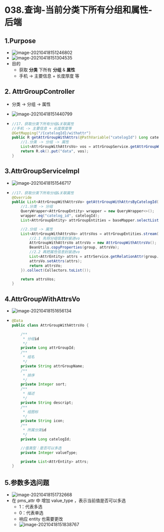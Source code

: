 # 038.查询-当前分类下所有分组和属性-后端

## 1.Purpose

* ![image-20210418151246802](https://raw.githubusercontent.com/TWDH/Leetcode-From-Zero/pictures/img/image-20210418151246802.png)
* ![image-20210418151304535](https://raw.githubusercontent.com/TWDH/Leetcode-From-Zero/pictures/img/image-20210418151304535.png)
* 目的
  * 获取 **分类** 下所有 **分组** & **属性**
  * 手机 -> 主要信息 + 长度厚度 等

## 2. AttrGroupController

* 分类 -> 分组 -> 属性

* ![image-20210418151440799](https://raw.githubusercontent.com/TWDH/Leetcode-From-Zero/pictures/img/image-20210418151440799.png)

* ```java
  //17、获取分类下所有分组&关联属性
  //手机 -> 主要信息 + 长度厚度等
  @GetMapping("/{catelogId}/withattr")
  public R getAttrGroupWithAttrs(@PathVariable("catelogId") Long catelogId) {
      //1.分类 -> 分组 -> 属性
      List<AttrGroupWithAttrsVo> vos = attrGroupService.getAttrGroupWithAttrsByCatelogId(catelogId);
      return R.ok().put("data", vos);
  }
  ```

## 3.AttrGroupServiceImpl

* ![image-20210418151546717](https://raw.githubusercontent.com/TWDH/Leetcode-From-Zero/pictures/img/image-20210418151546717.png)
  

* ```java
  //17、获取分类下所有分组&关联属性
  @Override
  public List<AttrGroupWithAttrsVo> getAttrGroupWithAttrsByCatelogId(Long catelogId) {
      //1.分类 -> 分组
      QueryWrapper<AttrGroupEntity> wrapper = new QueryWrapper<>();
      wrapper.eq("catelog_id", catelogId);
      List<AttrGroupEntity> attrGroupEntities = baseMapper.selectList(wrapper);
  
      //2.分组 -> 属性
      List<AttrGroupWithAttrsVo> attrsVos = attrGroupEntities.stream().map(group -> {
          //2.1 先将分组信息封装进vo
          AttrGroupWithAttrsVo attrsVo = new AttrGroupWithAttrsVo();
          BeanUtils.copyProperties(group, attrsVo);
          //2.2 再把属性信息封装进vo
          List<AttrEntity> attrs = attrService.getRelationAttr(group.getAttrGroupId());
          attrsVo.setAttrs(attrs);
          return attrsVo;
      }).collect(Collectors.toList());
  
      return attrsVos;
  }
  ```

## 4.AttrGroupWithAttrsVo

* ![image-20210418151656134](https://raw.githubusercontent.com/TWDH/Leetcode-From-Zero/pictures/img/image-20210418151656134.png)

* ```java
  @Data
  public class AttrGroupWithAttrsVo {
  
      /**
       * 分组id
       */
      private Long attrGroupId;
      /**
       * 组名
       */
      private String attrGroupName;
      /**
       * 排序
       */
      private Integer sort;
      /**
       * 描述
       */
      private String descript;
      /**
       * 组图标
       */
      private String icon;
      /**
       * 所属分类id
       */
      private Long catelogId;
  
      //值类型：是否可以多选
      private Integer valueType;
  
      private List<AttrEntity> attrs;
  }
  ```

## 5.参数多选问题

* ![image-20210418151732668](https://raw.githubusercontent.com/TWDH/Leetcode-From-Zero/pictures/img/image-20210418151732668.png)
* 在 pms_attr 中 增加 value_type ，表示当前值是否可以多选
  * 1：代表多选
  * 0：代表单选
  * 响应 entity 也需要更改
  * ![image-20210418151838767](https://raw.githubusercontent.com/TWDH/Leetcode-From-Zero/pictures/img/image-20210418151838767.png)







